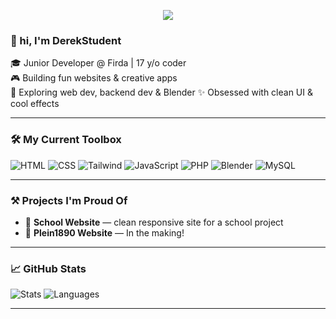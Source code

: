 <!-- Banner -->
<p align="center">
  <img src="https://capsule-render.vercel.app/api?type=waving&color=f2ebe2&height=200&section=header&text=Hey,%20I'm%20DerekStudent!&fontSize=40&fontColor=ffffff" />
</p>

### 👋 hi, I'm DerekStudent

🎓 Junior Developer @ Firda | 17 y/o coder  
🎮 Building fun websites & creative apps  
🧪 Exploring web dev, backend dev & Blender
✨ Obsessed with clean UI & cool effects  

---

### 🛠️ My Current Toolbox
![HTML](https://img.shields.io/badge/HTML-E34F26?style=flat&logo=html5&logoColor=white)
![CSS](https://img.shields.io/badge/CSS-1572B6?style=flat&logo=css3&logoColor=white)
![Tailwind](https://img.shields.io/badge/Tailwind-38B2AC?style=flat&logo=tailwind-css&logoColor=white)
![JavaScript](https://img.shields.io/badge/JavaScript-F7DF1E?style=flat&logo=javascript&logoColor=black)
![PHP](https://img.shields.io/badge/PHP-777BB4?style=flat&logo=php&logoColor=white)
![Blender](https://img.shields.io/badge/Blender-F5792A?style=flat&logo=blender&logoColor=white)
![MySQL](https://img.shields.io/badge/MySQL-F5792A?style=flat&logo=MySQL&logoColor=white)

---

### ⚒️ Projects I'm Proud Of
- 🛜 **School Website** — clean responsive site for a school project  
- 🛜 **Plein1890 Website** — In the making!

---

### 📈 GitHub Stats
![Stats](https://github-readme-stats.vercel.app/api?username=DerekStudent&show_icons=true&theme=radical)
![Languages](https://github-readme-stats.vercel.app/api/top-langs/?username=DerekStudent&layout=compact&theme=radical)

---
